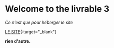 # Welcome to the livrable 3
*Ce n'est que pour héberger le site*

[LE SITE](https://livrable-3-63936zaolkp.streamlit.app/){:target="_blank"}

**rien d'autre.**
